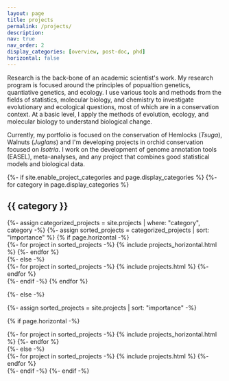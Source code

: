 ```yaml
---
layout: page
title: projects
permalink: /projects/
description: 
nav: true
nav_order: 2 
display_categories: [overview, post-doc, phd]
horizontal: false
---
```


<!-- pages/projects.md -->

Research is the back-bone of an academic scientist's work.  My research program is focused around the principles of popualtion genetics, quantiative genetics, and ecology. I use various tools and methods from the fields of statistics, molecular biology, and chemistry to investigate evolutionary and ecological questions, most of which are in a conservation context. At a basic level, I apply the methods of evolution, ecology, and molecular biology to understand biological change.

Currently, my portfolio is focused on the conservation of Hemlocks (*Tsuga*), Walnuts (*Juglans*) and I'm developing projects in orchid conservation focused on *Isotria*. I work on the development of genome annotation tools (EASEL), meta-analyses, and any project that combines good statistical models and biological data. 


<div class="projects">
{%- if site.enable_project_categories and page.display_categories %}
  <!-- Display categorized projects -->
  {%- for category in page.display_categories %}
  <h2 class="category">{{ category }}</h2>
  {%- assign categorized_projects = site.projects | where: "category", category -%}
  {%- assign sorted_projects = categorized_projects | sort: "importance" %}
  <!-- Generate cards for each project -->
  {% if page.horizontal -%}
  <div class="container">
    <div class="row row-cols-2">
    {%- for project in sorted_projects -%}
      {% include projects_horizontal.html %}
    {%- endfor %}
    </div>
  </div>
  {%- else -%}
  <div class="grid">
    {%- for project in sorted_projects -%}
      {% include projects.html %}
    {%- endfor %}
  </div>
  {%- endif -%}
  {% endfor %}

{%- else -%}

<!-- Display projects without categories -->

  {%- assign sorted_projects = site.projects | sort: "importance" -%}

<!-- Generate cards for each project -->

  {% if page.horizontal -%}

<div class="container">
    <div class="row row-cols-2">
    {%- for project in sorted_projects -%}
      {% include projects_horizontal.html %}
    {%- endfor %}
    </div>
  </div>
  {%- else -%}
  <div class="grid">
    {%- for project in sorted_projects -%}
      {% include projects.html %}
    {%- endfor %}
  </div>
  {%- endif -%}
{%- endif -%}
</div>
